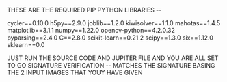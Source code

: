 THESE ARE THE REQUIRED PIP PYTHON LIBRARIES --

cycler==0.10.0
h5py==2.9.0
joblib==1.2.0
kiwisolver==1.1.0
mahotas==1.4.5
matplotlib==3.1.1
numpy==1.22.0
opencv-python==4.2.0.32
pyparsing==2.4.0
C==2.8.0
scikit-learn==0.21.2
scipy==1.3.0
six==1.12.0
sklearn==0.0

JUST RUN THE SOURCE CODE AND JUPITER FILE AND YOU ARE ALL SET TO GO
SIGNATURE VERIFICATION -- MATCHES THE SIGNATURE BASING THE 2 INPUT IMAGES THAT YOUY HAVE GIVEN
